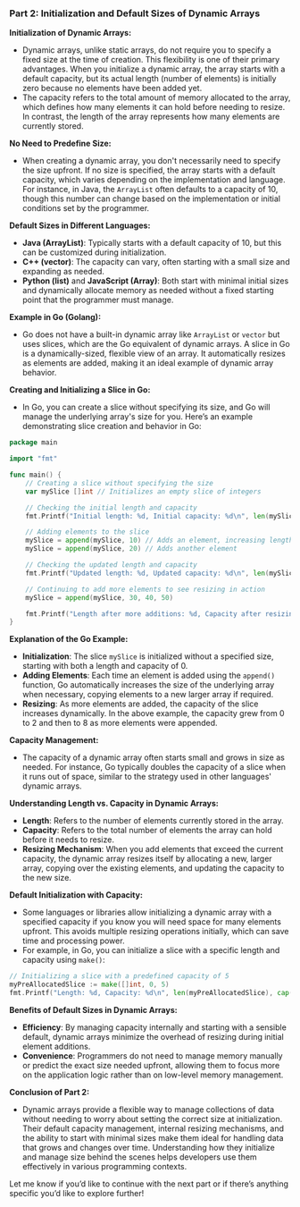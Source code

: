 ### **Part 2: Initialization and Default Sizes of Dynamic Arrays**

**Initialization of Dynamic Arrays:**
- Dynamic arrays, unlike static arrays, do not require you to specify a fixed size at the time of creation. This flexibility is one of their primary advantages. When you initialize a dynamic array, the array starts with a default capacity, but its actual length (number of elements) is initially zero because no elements have been added yet.
- The capacity refers to the total amount of memory allocated to the array, which defines how many elements it can hold before needing to resize. In contrast, the length of the array represents how many elements are currently stored.

**No Need to Predefine Size:**
- When creating a dynamic array, you don't necessarily need to specify the size upfront. If no size is specified, the array starts with a default capacity, which varies depending on the implementation and language. For instance, in Java, the `ArrayList` often defaults to a capacity of 10, though this number can change based on the implementation or initial conditions set by the programmer.

**Default Sizes in Different Languages:**
- **Java (ArrayList)**: Typically starts with a default capacity of 10, but this can be customized during initialization.
- **C++ (vector)**: The capacity can vary, often starting with a small size and expanding as needed.
- **Python (list)** and **JavaScript (Array)**: Both start with minimal initial sizes and dynamically allocate memory as needed without a fixed starting point that the programmer must manage.

**Example in Go (Golang):**
- Go does not have a built-in dynamic array like `ArrayList` or `vector` but uses slices, which are the Go equivalent of dynamic arrays. A slice in Go is a dynamically-sized, flexible view of an array. It automatically resizes as elements are added, making it an ideal example of dynamic array behavior.

**Creating and Initializing a Slice in Go:**
- In Go, you can create a slice without specifying its size, and Go will manage the underlying array's size for you. Here’s an example demonstrating slice creation and behavior in Go:

```go
package main

import "fmt"

func main() {
    // Creating a slice without specifying the size
    var mySlice []int // Initializes an empty slice of integers

    // Checking the initial length and capacity
    fmt.Printf("Initial length: %d, Initial capacity: %d\n", len(mySlice), cap(mySlice)) // Output: 0, 0

    // Adding elements to the slice
    mySlice = append(mySlice, 10) // Adds an element, increasing length
    mySlice = append(mySlice, 20) // Adds another element

    // Checking the updated length and capacity
    fmt.Printf("Updated length: %d, Updated capacity: %d\n", len(mySlice), cap(mySlice)) // Output: 2, 2

    // Continuing to add more elements to see resizing in action
    mySlice = append(mySlice, 30, 40, 50)

    fmt.Printf("Length after more additions: %d, Capacity after resizing: %d\n", len(mySlice), cap(mySlice)) // Output: 5, 8
}
```

**Explanation of the Go Example:**
- **Initialization**: The slice `mySlice` is initialized without a specified size, starting with both a length and capacity of 0.
- **Adding Elements**: Each time an element is added using the `append()` function, Go automatically increases the size of the underlying array when necessary, copying elements to a new larger array if required.
- **Resizing**: As more elements are added, the capacity of the slice increases dynamically. In the above example, the capacity grew from 0 to 2 and then to 8 as more elements were appended.
  
**Capacity Management:**
- The capacity of a dynamic array often starts small and grows in size as needed. For instance, Go typically doubles the capacity of a slice when it runs out of space, similar to the strategy used in other languages' dynamic arrays.
  
**Understanding Length vs. Capacity in Dynamic Arrays:**
- **Length**: Refers to the number of elements currently stored in the array.
- **Capacity**: Refers to the total number of elements the array can hold before it needs to resize.
- **Resizing Mechanism**: When you add elements that exceed the current capacity, the dynamic array resizes itself by allocating a new, larger array, copying over the existing elements, and updating the capacity to the new size.

**Default Initialization with Capacity:**
- Some languages or libraries allow initializing a dynamic array with a specified capacity if you know you will need space for many elements upfront. This avoids multiple resizing operations initially, which can save time and processing power.
- For example, in Go, you can initialize a slice with a specific length and capacity using `make()`:
  
```go
// Initializing a slice with a predefined capacity of 5
myPreAllocatedSlice := make([]int, 0, 5)
fmt.Printf("Length: %d, Capacity: %d\n", len(myPreAllocatedSlice), cap(myPreAllocatedSlice)) // Output: 0, 5
```

**Benefits of Default Sizes in Dynamic Arrays:**
- **Efficiency**: By managing capacity internally and starting with a sensible default, dynamic arrays minimize the overhead of resizing during initial element additions.
- **Convenience**: Programmers do not need to manage memory manually or predict the exact size needed upfront, allowing them to focus more on the application logic rather than on low-level memory management.
  
**Conclusion of Part 2:**
- Dynamic arrays provide a flexible way to manage collections of data without needing to worry about setting the correct size at initialization. Their default capacity management, internal resizing mechanisms, and the ability to start with minimal sizes make them ideal for handling data that grows and changes over time. Understanding how they initialize and manage size behind the scenes helps developers use them effectively in various programming contexts.

Let me know if you’d like to continue with the next part or if there’s anything specific you’d like to explore further!